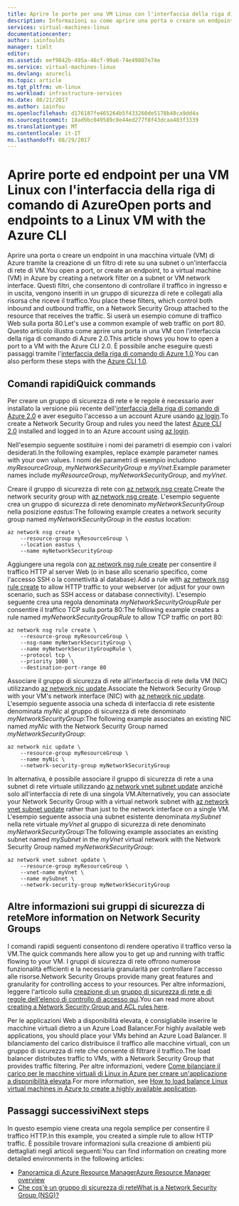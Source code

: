 ```yaml
---
title: Aprire le porte per una VM Linux con l'interfaccia della riga di comando di Azure 2.0 | Documentazione Microsoft
description: Informazioni su come aprire una porta o creare un endpoint per la VM Linux tramite il modello di distribuzione Azure Resource Manager e l'interfaccia della riga di comando di Azure 2.0
services: virtual-machines-linux
documentationcenter: 
author: iainfoulds
manager: timlt
editor: 
ms.assetid: eef9842b-495a-46cf-99a6-74e49807e74e
ms.service: virtual-machines-linux
ms.devlang: azurecli
ms.topic: article
ms.tgt_pltfrm: vm-linux
ms.workload: infrastructure-services
ms.date: 08/21/2017
ms.author: iainfou
ms.openlocfilehash: d176187fe465264b5f433260de5178b48ca9dd4a
ms.sourcegitcommit: 18ad9bc049589c8e44ed277f8f43dcaa483f3339
ms.translationtype: MT
ms.contentlocale: it-IT
ms.lasthandoff: 08/29/2017
---
```

# <a name="open-ports-and-endpoints-to-a-linux-vm-with-the-azure-cli"></a><span data-ttu-id="4274f-103">Aprire porte ed endpoint per una VM Linux con l'interfaccia della riga di comando di Azure</span><span class="sxs-lookup"><span data-stu-id="4274f-103">Open ports and endpoints to a Linux VM with the Azure CLI</span></span>
<span data-ttu-id="4274f-104">Aprire una porta o creare un endpoint in una macchina virtuale (VM) di Azure tramite la creazione di un filtro di rete su una subnet o un'interfaccia di rete di VM.</span><span class="sxs-lookup"><span data-stu-id="4274f-104">You open a port, or create an endpoint, to a virtual machine (VM) in Azure by creating a network filter on a subnet or VM network interface.</span></span> <span data-ttu-id="4274f-105">Questi filtri, che consentono di controllare il traffico in ingresso e in uscita, vengono inseriti in un gruppo di sicurezza di rete e collegati alla risorsa che riceve il traffico.</span><span class="sxs-lookup"><span data-stu-id="4274f-105">You place these filters, which control both inbound and outbound traffic, on a Network Security Group attached to the resource that receives the traffic.</span></span> <span data-ttu-id="4274f-106">Si userà un esempio comune di traffico Web sulla porta 80.</span><span class="sxs-lookup"><span data-stu-id="4274f-106">Let's use a common example of web traffic on port 80.</span></span> <span data-ttu-id="4274f-107">Questo articolo illustra come aprire una porta in una VM con l'interfaccia della riga di comando di Azure 2.0.</span><span class="sxs-lookup"><span data-stu-id="4274f-107">This article shows you how to open a port to a VM with the Azure CLI 2.0.</span></span> <span data-ttu-id="4274f-108">È possibile anche eseguire questi passaggi tramite l'[interfaccia della riga di comando di Azure 1.0](nsg-quickstart-nodejs.md).</span><span class="sxs-lookup"><span data-stu-id="4274f-108">You can also perform these steps with the [Azure CLI 1.0](nsg-quickstart-nodejs.md).</span></span>


## <a name="quick-commands"></a><span data-ttu-id="4274f-109">Comandi rapidi</span><span class="sxs-lookup"><span data-stu-id="4274f-109">Quick commands</span></span>
<span data-ttu-id="4274f-110">Per creare un gruppo di sicurezza di rete e le regole è necessario aver installato la versione più recente dell'[interfaccia della riga di comando di Azure 2.0](/cli/azure/install-az-cli2) e aver eseguito l'accesso a un account Azure usando [az login](/cli/azure/#login).</span><span class="sxs-lookup"><span data-stu-id="4274f-110">To create a Network Security Group and rules you need the latest [Azure CLI 2.0](/cli/azure/install-az-cli2) installed and logged in to an Azure account using [az login](/cli/azure/#login).</span></span>

<span data-ttu-id="4274f-111">Nell'esempio seguente sostituire i nomi dei parametri di esempio con i valori desiderati.</span><span class="sxs-lookup"><span data-stu-id="4274f-111">In the following examples, replace example parameter names with your own values.</span></span> <span data-ttu-id="4274f-112">I nomi dei parametri di esempio includono *myResourceGroup*, *myNetworkSecurityGroup* e *myVnet*.</span><span class="sxs-lookup"><span data-stu-id="4274f-112">Example parameter names include *myResourceGroup*, *myNetworkSecurityGroup*, and *myVnet*.</span></span>

<span data-ttu-id="4274f-113">Creare il gruppo di sicurezza di rete con [az network nsg create](/cli/azure/network/nsg#create).</span><span class="sxs-lookup"><span data-stu-id="4274f-113">Create the network security group with [az network nsg create](/cli/azure/network/nsg#create).</span></span> <span data-ttu-id="4274f-114">L'esempio seguente crea un gruppo di sicurezza di rete denominato *myNetworkSecurityGroup* nella posizione *eastus*:</span><span class="sxs-lookup"><span data-stu-id="4274f-114">The following example creates a network security group named *myNetworkSecurityGroup* in the *eastus* location:</span></span>

```azurecli
az network nsg create \
    --resource-group myResourceGroup \
    --location eastus \
    --name myNetworkSecurityGroup
```

<span data-ttu-id="4274f-115">Aggiungere una regola con [az network nsg rule create](/cli/azure/network/nsg/rule#create) per consentire il traffico HTTP al server Web (o in base allo scenario specifico, come l'accesso SSH o la connettività al database).</span><span class="sxs-lookup"><span data-stu-id="4274f-115">Add a rule with [az network nsg rule create](/cli/azure/network/nsg/rule#create) to allow HTTP traffic to your webserver (or adjust for your own scenario, such as SSH access or database connectivity).</span></span> <span data-ttu-id="4274f-116">L'esempio seguente crea una regola denominata *myNetworkSecurityGroupRule* per consentire il traffico TCP sulla porta 80:</span><span class="sxs-lookup"><span data-stu-id="4274f-116">The following example creates a rule named *myNetworkSecurityGroupRule* to allow TCP traffic on port 80:</span></span>

```azurecli
az network nsg rule create \
    --resource-group myResourceGroup \
    --nsg-name myNetworkSecurityGroup \
    --name myNetworkSecurityGroupRule \
    --protocol tcp \
    --priority 1000 \
    --destination-port-range 80
```

<span data-ttu-id="4274f-117">Associare il gruppo di sicurezza di rete all'interfaccia di rete della VM (NIC) utilizzando [az network nic update](/cli/azure/network/nic#update).</span><span class="sxs-lookup"><span data-stu-id="4274f-117">Associate the Network Security Group with your VM's network interface (NIC) with [az network nic update](/cli/azure/network/nic#update).</span></span> <span data-ttu-id="4274f-118">L'esempio seguente associa una scheda di interfaccia di rete esistente denominata *myNic* al gruppo di sicurezza di rete denominato *myNetworkSecurityGroup*:</span><span class="sxs-lookup"><span data-stu-id="4274f-118">The following example associates an existing NIC named *myNic* with the Network Security Group named *myNetworkSecurityGroup*:</span></span>

```azurecli
az network nic update \
    --resource-group myResourceGroup \
    --name myNic \
    --network-security-group myNetworkSecurityGroup
```

<span data-ttu-id="4274f-119">In alternativa, è possibile associare il gruppo di sicurezza di rete a una subnet di rete virtuale utilizzando [az network vnet subnet update](/cli/azure/network/vnet/subnet#update) anziché solo all'interfaccia di rete di una singola VM.</span><span class="sxs-lookup"><span data-stu-id="4274f-119">Alternatively, you can associate your Network Security Group with a virtual network subnet with [az network vnet subnet update](/cli/azure/network/vnet/subnet#update) rather than just to the network interface on a single VM.</span></span> <span data-ttu-id="4274f-120">L'esempio seguente associa una subnet esistente denominata *mySubnet* nella rete virtuale *myVnet* al gruppo di sicurezza di rete denominato *myNetworkSecurityGroup*:</span><span class="sxs-lookup"><span data-stu-id="4274f-120">The following example associates an existing subnet named *mySubnet* in the *myVnet* virtual network with the Network Security Group named *myNetworkSecurityGroup*:</span></span>

```azurecli
az network vnet subnet update \
    --resource-group myResourceGroup \
    --vnet-name myVnet \
    --name mySubnet \
    --network-security-group myNetworkSecurityGroup
```

## <a name="more-information-on-network-security-groups"></a><span data-ttu-id="4274f-121">Altre informazioni sui gruppi di sicurezza di rete</span><span class="sxs-lookup"><span data-stu-id="4274f-121">More information on Network Security Groups</span></span>
<span data-ttu-id="4274f-122">I comandi rapidi seguenti consentono di rendere operativo il traffico verso la VM.</span><span class="sxs-lookup"><span data-stu-id="4274f-122">The quick commands here allow you to get up and running with traffic flowing to your VM.</span></span> <span data-ttu-id="4274f-123">I gruppi di sicurezza di rete offrono numerose funzionalità efficienti e la necessaria granularità per controllare l'accesso alle risorse.</span><span class="sxs-lookup"><span data-stu-id="4274f-123">Network Security Groups provide many great features and granularity for controlling access to your resources.</span></span> <span data-ttu-id="4274f-124">Per altre informazioni, leggere l'articolo sulla [creazione di un gruppo di sicurezza di rete e di regole dell'elenco di controllo di accesso qui](tutorial-virtual-network.md#secure-network-traffic).</span><span class="sxs-lookup"><span data-stu-id="4274f-124">You can read more about [creating a Network Security Group and ACL rules here](tutorial-virtual-network.md#secure-network-traffic).</span></span>

<span data-ttu-id="4274f-125">Per le applicazioni Web a disponibilità elevata, è consigliabile inserire le macchine virtuali dietro a un Azure Load Balancer.</span><span class="sxs-lookup"><span data-stu-id="4274f-125">For highly available web applications, you should place your VMs behind an Azure Load Balancer.</span></span> <span data-ttu-id="4274f-126">Il bilanciamento del carico distribuisce il traffico alle macchine virtuali, con un gruppo di sicurezza di rete che consente di filtrare il traffico.</span><span class="sxs-lookup"><span data-stu-id="4274f-126">The load balancer distributes traffic to VMs, with a Network Security Group that provides traffic filtering.</span></span> <span data-ttu-id="4274f-127">Per altre informazioni, vedere [Come bilanciare il carico per le macchine virtuali di Linux in Azure per creare un'applicazione a disponibilità elevata](tutorial-load-balancer.md).</span><span class="sxs-lookup"><span data-stu-id="4274f-127">For more information, see [How to load balance Linux virtual machines in Azure to create a highly available application](tutorial-load-balancer.md).</span></span>

## <a name="next-steps"></a><span data-ttu-id="4274f-128">Passaggi successivi</span><span class="sxs-lookup"><span data-stu-id="4274f-128">Next steps</span></span>
<span data-ttu-id="4274f-129">In questo esempio viene creata una regola semplice per consentire il traffico HTTP.</span><span class="sxs-lookup"><span data-stu-id="4274f-129">In this example, you created a simple rule to allow HTTP traffic.</span></span> <span data-ttu-id="4274f-130">È possibile trovare informazioni sulla creazione di ambienti più dettagliati negli articoli seguenti:</span><span class="sxs-lookup"><span data-stu-id="4274f-130">You can find information on creating more detailed environments in the following articles:</span></span>

* [<span data-ttu-id="4274f-131">Panoramica di Azure Resource Manager</span><span class="sxs-lookup"><span data-stu-id="4274f-131">Azure Resource Manager overview</span></span>](../../azure-resource-manager/resource-group-overview.md)
* [<span data-ttu-id="4274f-132">Che cos'è un gruppo di sicurezza di rete</span><span class="sxs-lookup"><span data-stu-id="4274f-132">What is a Network Security Group (NSG)?</span></span>](../../virtual-network/virtual-networks-nsg.md)
